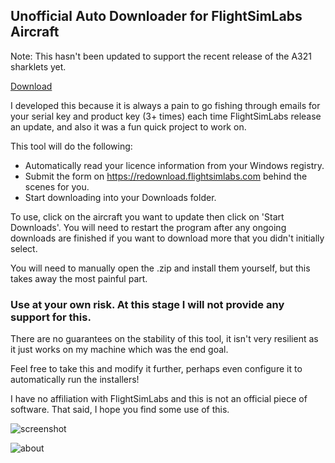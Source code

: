 ## Unofficial Auto Downloader for  FlightSimLabs Aircraft

Note: This hasn't been updated to support the recent release of the A321 sharklets yet.

[Download](https://github.com/Luke-G/UnofficialFSLabsAutoDownloader/releases/download/1.0.0/ThirdPartyFlightSimLabsDownloaderTool.exe)

I developed this because it is always a pain to go fishing through emails for your serial key and product key (3+ times) each time FlightSimLabs release an update, and also it was a fun quick project to work on.

This tool will do the following:
- Automatically read your licence information from your Windows registry.
- Submit the form on https://redownload.flightsimlabs.com behind the scenes for you.
- Start downloading into your Downloads folder.

To use, click on the aircraft you want to update then click on 'Start Downloads'. You will need to restart the program after any ongoing downloads are finished if you want to download more that you didn't initially select.

You will need to manually open the .zip and install them yourself, but this takes away the most painful part.

### Use at your own risk. At this stage I will not provide any support for this.
There are no guarantees on the stability of this tool, it isn't very resilient as it just works on my machine which was the end goal.

Feel free to take this and modify it further, perhaps even configure it to automatically run the installers!

I have no affiliation with FlightSimLabs and this is not an official piece of software. That said, I hope you find some use of this.

![screenshot](https://puu.sh/H35Mx/edd926f6d2.png)

![about](https://puu.sh/H35Ue/dc385ed6cd.png)
